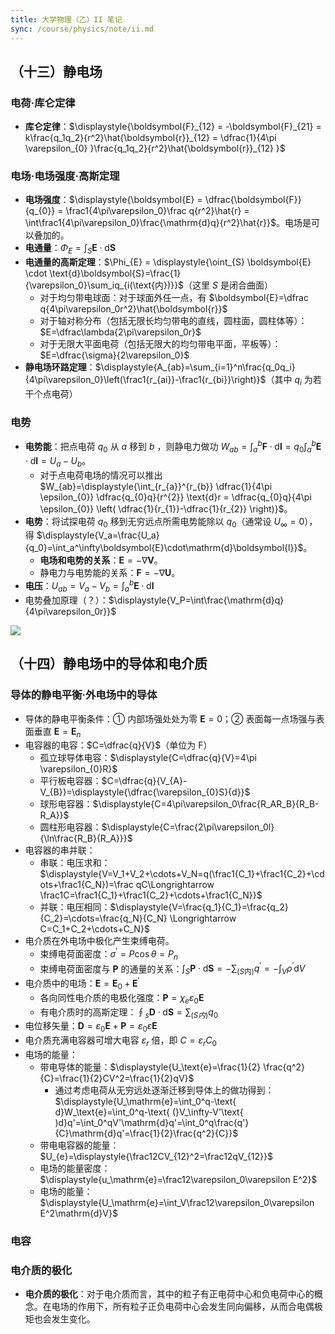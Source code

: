 ```yaml
---
title: 大学物理（乙）II 笔记
sync: /course/physics/note/ii.md
---
```


## （十三）静电场

### 电荷·库仑定律

- **库仑定律**：$\displaystyle{\boldsymbol{F}_{12} = -\boldsymbol{F}_{21} = k\frac{q_1q_2}{r^2}\hat{\boldsymbol{r}}_{12} = \dfrac{1}{4\pi \varepsilon_{0} }\frac{q_1q_2}{r^2}\hat{\boldsymbol{r}}_{12} }$

### 电场·电场强度·高斯定理

- **电场强度**：$\displaystyle{\boldsymbol{E} = \dfrac{\boldsymbol{F}}{q_{0}} = \frac1{4\pi\varepsilon_0}\frac q{r^2}\hat{r} = \int\frac1{4\pi\varepsilon_0}\frac{\mathrm{d}q}{r^2}\hat{r}}$。电场是可以叠加的。
- **电通量**：$\Phi_E=\displaystyle{\int_{S}\boldsymbol{E}\cdot\text{d}\boldsymbol{S}}$
- **电通量的高斯定理**：$\Phi_{E} = \displaystyle{\oint_{S} \boldsymbol{E} \cdot \text{d}\boldsymbol{S}=\frac{1}{\varepsilon_0}\sum_iq_{i(\text{内})}}$（这里 $S$ 是闭合曲面）
    - 对于均匀带电球面：对于球面外任一点，有 $\boldsymbol{E}=\dfrac q{4\pi\varepsilon_0r^2}\hat{\boldsymbol{r}}$
    - 对于轴对称分布（包括无限长均匀带电的直线，圆柱面，圆柱体等）：$E=\dfrac\lambda{2\pi\varepsilon_0r}$
    - 对于无限大平面电荷（包括无限大的均匀带电平面，平板等）：$E=\dfrac{\sigma}{2\varepsilon_0}$
- **静电场环路定理**：$\displaystyle{A_{ab}=\sum_{i=1}^n\frac{q_0q_i}{4\pi\varepsilon_0}\left(\frac1{r_{ai}}-\frac1{r_{bi}}\right)}$（其中 $q_i$ 为若干个点电荷）

### 电势

- **电势能**：把点电荷 $q_{0}$ 从 $a$ 移到 $b$ ，则静电力做功 $\displaystyle{W_{ab}=\int_a^b\boldsymbol{F}\cdot\mathrm{d}\boldsymbol{l}=q_0\int_a^b\boldsymbol{E}\cdot\mathrm{d}\boldsymbol{l}=U_a-U_b}$。
    - 对于点电荷电场的情况可以推出 $W_{ab}=\displaystyle{\int_{r_{a}}^{r_{b}} \dfrac{1}{4\pi \epsilon_{0}} \dfrac{q_{0}q}{r^{2}} \text{d}r = \dfrac{q_{0}q}{4\pi \epsilon_{0}} \left( \dfrac{1}{r_{1}}-\dfrac{1}{r_{2}} \right)}$。
- **电势**：将试探电荷 $q_{0}$ 移到无穷远点所需电势能除以 $q_{0}$（通常设 $U_{\infty}=0$），得 $\displaystyle{V_a=\frac{U_a}{q_0}=\int_a^\infty\boldsymbol{E}\cdot\mathrm{d}\boldsymbol{l}}$。
    - **电场和电势的关系**：$\boldsymbol{E} = -\nabla \boldsymbol{V}$。
    - 静电力与电势能的关系：$\boldsymbol{F} = -\nabla \boldsymbol{U}$。
- **电压**：$U_{ab} =\displaystyle{V_a-V_b=\int_a^b\boldsymbol{E}\cdot\mathrm{d}\boldsymbol{l}}$
- 电势叠加原理（？）：$\displaystyle{V_P=\int\frac{\mathrm{d}q}{4\pi\varepsilon_0r}}$

![](https://static.memset0.cn/img/v6/2024/10/21/5PUcyv29.png)

## （十四）静电场中的导体和电介质

### 导体的静电平衡·外电场中的导体

- 导体的静电平衡条件：① 内部场强处处为零 $\boldsymbol{E}=0$；② 表面每一点场强与表面垂直 $\boldsymbol{E}=\boldsymbol{E}_{n}$
- 电容器的电容：$C=\dfrac{q}{V}$（单位为 $\text{F}$）
    - 孤立球导体电容：$\displaystyle{C=\dfrac{q}{V}=4\pi \varepsilon_{0}R}$
    - 平行板电容器：$C=\dfrac{q}{V_{A}-V_{B}}=\displaystyle{\dfrac{\varepsilon_{0}S}{d}}$
    - 球形电容器：$\displaystyle{C=4\pi\varepsilon_0\frac{R_AR_B}{R_B-R_A}}$
    - 圆柱形电容器：$\displaystyle{C=\frac{2\pi\varepsilon_0l}{\ln\frac{R_B}{R_A}}}$
- 电容器的串并联：
    - 串联：电压求和：$\displaystyle{V=V_1+V_2+\cdots+V_N=q(\frac1{C_1}+\frac1{C_2}+\cdots+\frac1{C_N})=\frac qC\Longrightarrow \frac1C=\frac1{C_1}+\frac1{C_2}+\cdots+\frac1{C_N}}$
    - 并联：电压相同：$\displaystyle{V=\frac{q_1}{C_1}=\frac{q_2}{C_2}=\cdots=\frac{q_N}{C_N} \Longrightarrow C=C_1+C_2+\cdots+C_N}$
- 电介质在外电场中极化产生束缚电荷。
    - 束缚电荷面密度：$\sigma^{\prime}=P\cos\theta=P_n$
    - 束缚电荷面密度与 $\boldsymbol{P}$ 的通量的关系：$\displaystyle{\int_S\boldsymbol{P}\cdot\mathrm{d}\boldsymbol{S}=-\sum_{(S\text{内})}q^{\prime}=-\int_V\rho^{\prime}\mathrm{d}V}$
- 电介质中的电场：$\boldsymbol{E}=\boldsymbol{E}_0+\boldsymbol{E}^{\prime}$
    - 各向同性电介质的电极化强度：$\boldsymbol{P}=\chi_e\varepsilon_0\boldsymbol{E}$
    - 有电介质时的高斯定理：$\displaystyle{\oint _s\boldsymbol{D}\cdot \text{d}\boldsymbol{S}= \sum_{(S内)} q_0}$
- 电位移矢量：$\boldsymbol{D}=\varepsilon_0\boldsymbol{E}+\boldsymbol{P}=\varepsilon_{0}\varepsilon \boldsymbol{E}$
- 电介质充满电容器可增大电容 $\varepsilon_{r}$ 倍，即 $C=\varepsilon_{r} C_0$
- 电场的能量：
    - 带电导体的能量：$\displaystyle{U_\text{e}=\frac{1}{2} \frac{q^2}{C}=\frac{1}{2}CV^2=\frac{1}{2}qV}$
        - 通过考虑电荷从无穷远处逐渐迁移到导体上的做功得到：$\displaystyle{U_\mathrm{e}=\int_0^q-\text{ d}W_\text{e}=\int_0^q-\text{ (}V_\infty-V'\text{ )d}q'=\int_0^qV'\mathrm{d}q'=\int_0^q\frac{q'}{C}\mathrm{d}q'=\frac{1}{2}\frac{q^2}{C}}$
    - 带电电容器的能量：$U_{e}=\displaystyle{\frac12CV_{12}^2=\frac12qV_{12}}$
    - 电场的能量密度：$\displaystyle{u_\mathrm{e}=\frac12\varepsilon_0\varepsilon E^2}$
    - 电场的能量：$\displaystyle{U_\mathrm{e}=\int_V\frac12\varepsilon_0\varepsilon E^2\mathrm{d}V}$

### 电容

### 电介质的极化

- **电介质的极化**：对于电介质而言，其中的粒子有正电荷中心和负电荷中心的概念。在电场的作用下，所有粒子正负电荷中心会发生同向偏移，从而合电偶极矩也会发生变化。
